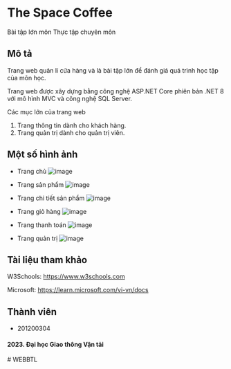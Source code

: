# The Space Coffee
Bài tập lớn môn Thực tập chuyên môn

## Mô tả
Trang web quản lí cửa hàng và là bài tập lớn để đánh giá quá trình học tập của môn học.

Trang web được xây dựng bằng công nghệ ASP.NET Core phiên bản .NET 8 với mô hình MVC và công nghệ SQL Server.

Các mục lớn của trang web
  
  1. Trang thông tin dành cho khách hàng.
  2. Trang quản trị dành cho quản trị viên.

## Một số hình ảnh
  * Trang chủ
  ![image](https://github.com/ngquy02/ASP.NET_CuaHangCafe/assets/85392867/d434e9a6-9241-45e3-bea1-6914a3f987d4)

  * Trang sản phẩm
  ![image](https://github.com/ngquy02/ASP.NET_CuaHangCafe/assets/85392867/a5386a74-56d2-484c-ad6b-95799873e89f)

  * Trang chi tiết sản phẩm
  ![image](https://github.com/ngquy02/ASP.NET_CuaHangCafe/assets/85392867/8acbc68e-40e8-4d31-bef3-0c22b469b7eb)

  * Trang giỏ hàng
  ![image](https://github.com/ngquy02/ASP.NET_CuaHangCafe/assets/85392867/af99f488-15df-4b48-95c2-cf1fcd26cd80)
  
  * Trang thanh toán
  ![image](https://github.com/ngquy02/ASP.NET_CuaHangCafe/assets/85392867/888390d5-4da7-4df3-a70e-57346b40dd26)

  * Trang quản trị
  ![image](https://github.com/ngquy02/ASP.NET_CuaHangCafe/assets/85392867/b959ecf8-a95c-49f8-a113-733d889cec0d)

## Tài liệu tham khảo
W3Schools: https://www.w3schools.com

Microsoft: https://learn.microsoft.com/vi-vn/docs

## Thành viên
  * 201200304
  
#### 2023. Đại học Giao thông Vận tải
#   W E B B T L  
 